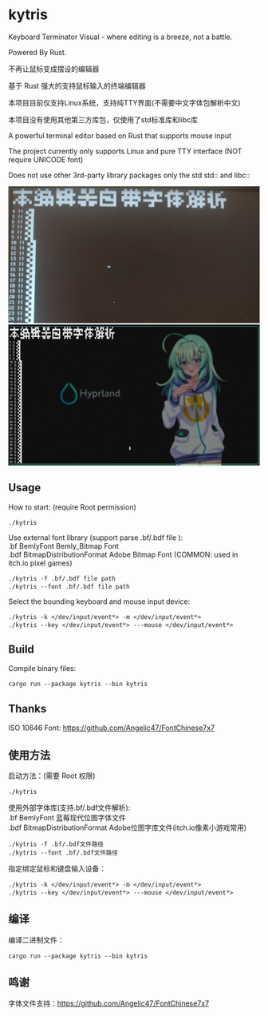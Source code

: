 # kytris 

Keyboard Terminator Visual - where editing is a breeze, not a battle.

Powered By Rust.

不再让鼠标变成摆设的编辑器

基于 Rust 强大的支持鼠标输入的终端编辑器

本项目目前仅支持Linux系统，支持纯TTY界面(不需要中文字体包解析中文)

本项目没有使用其他第三方库包，仅使用了std标准库和libc库

A powerful terminal editor based on Rust that supports mouse input

The project currently only supports Linux and pure TTY interface
(NOT require UNICODE font)

Does not use other 3rd-party library packages
only the std std:: and libc::

![](screenshot-tty.jpeg)
![](screenshot.png)




## Usage

How to start: (require Root permission)
```
./kytris
```

Use external font library (support parse .bf/.bdf file ):\
.bf BemlyFont Bemly_Bitmap Font\
.bdf BitmapDistributionFormat Adobe Bitmap Font
(COMMON: used in itch.io pixel games)
```
./kytris -f .bf/.bdf file path
./kytris --font .bf/.bdf file path
```

Select the bounding keyboard and mouse input device:
```
./kytris -k </dev/input/event*> -m </dev/input/event*>
./kytris --key </dev/input/event*> ---mouse </dev/input/event*>
```

## Build

Compile binary files:
```
cargo run --package kytris --bin kytris
```

## Thanks

ISO 10646 Font: https://github.com/Angelic47/FontChinese7x7

## 使用方法

启动方法：(需要 Root 权限)
```
./kytris
```

使用外部字体库(支持.bf/.bdf文件解析):\
.bf     BemlyFont                   蓝莓现代位图字体文件\
.bdf    BitmapDistributionFormat   Adobe位图字库文件(itch.io像素小游戏常用)
```
./kytris -f .bf/.bdf文件路径
./kytris --font .bf/.bdf文件路径
```

指定绑定鼠标和键盘输入设备：
```
./kytris -k </dev/input/event*> -m </dev/input/event*>
./kytris --key </dev/input/event*> ---mouse </dev/input/event*>
```

## 编译

编译二进制文件：
```
cargo run --package kytris --bin kytris
```

## 鸣谢

字体文件支持：https://github.com/Angelic47/FontChinese7x7
